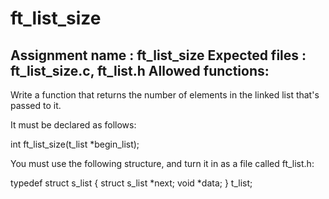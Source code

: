 # ft_list_size
Assignment name  : ft_list_size
Expected files   : ft_list_size.c, ft_list.h
Allowed functions:
--------------------------------------------------------------------------------

Write a function that returns the number of elements in the linked list that's
passed to it.

It must be declared as follows:

int	ft_list_size(t_list *begin_list);

You must use the following structure, and turn it in as a file called
ft_list.h:

typedef struct    s_list
{
    struct s_list *next;
    void          *data;
}                 t_list;
